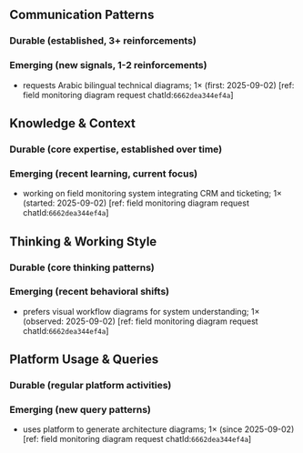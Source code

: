 ## Communication Patterns
### Durable (established, 3+ reinforcements)

### Emerging (new signals, 1-2 reinforcements)
- requests Arabic bilingual technical diagrams; 1× (first: 2025-09-02) [ref: field monitoring diagram request chatId:`6662dea344ef4a`]

## Knowledge & Context
### Durable (core expertise, established over time)

### Emerging (recent learning, current focus)  
- working on field monitoring system integrating CRM and ticketing; 1× (started: 2025-09-02) [ref: field monitoring diagram request chatId:`6662dea344ef4a`]

## Thinking & Working Style
### Durable (core thinking patterns)

### Emerging (recent behavioral shifts)
- prefers visual workflow diagrams for system understanding; 1× (observed: 2025-09-02) [ref: field monitoring diagram request chatId:`6662dea344ef4a`]

## Platform Usage & Queries
### Durable (regular platform activities)

### Emerging (new query patterns)
- uses platform to generate architecture diagrams; 1× (since 2025-09-02) [ref: field monitoring diagram request chatId:`6662dea344ef4a`]